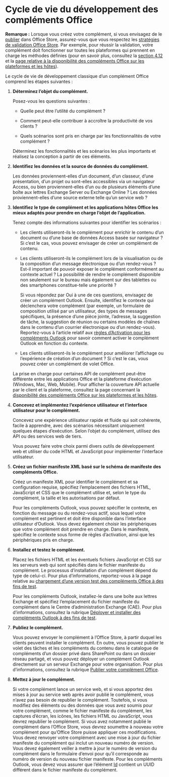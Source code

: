 
# <a name="office-add-ins-development-lifecycle"></a>Cycle de vie du développement des compléments Office

>
  **Remarque :** Lorsque vous créez votre complément, si vous envisagez de le [publier](../publish/publish.md) dans Office Store, assurez-vous que vous respectez les [stratégies de validation Office Store](https://msdn.microsoft.com/en-us/library/jj220035.aspx). Par exemple, pour réussir la validation, votre complément doit fonctionner sur toutes les plateformes qui prennent en charge les méthodes définies (pour en savoir plus, consultez la [section 4.12](https://msdn.microsoft.com/en-us/library/jj220035.aspx#Anchor_3) et la [page relative à la disponibilité des compléments Office sur les plateformes et les hôtes](https://dev.office.com/add-in-availability)).

Le cycle de vie de développement classique d’un complément Office comprend les étapes suivantes :


1.  **Déterminez l’objet du complément.**
    
    Posez-vous les questions suivantes :
    
      - Quelle peut être l’utilité du complément ? 
    
      - Comment peut-elle contribuer à accroître la productivité de vos clients ?
    
      - Quels scénarios sont pris en charge par les fonctionnalités de votre complément ?
    

    Déterminez les fonctionnalités et les scénarios les plus importants et réalisez la conception à partir de ces éléments. 
    
2.  **Identifiez les données et la source de données du complément.**
    
    Les données proviennent-elles d’un document, d’un classeur, d’une présentation, d’un projet ou sont-elles accessibles via un navigateur Access, ou bien proviennent-elles d’un ou de plusieurs éléments d’une boîte aux lettres Exchange Server ou Exchange Online ? Les données proviennent-elles d’une source externe telle qu’un service web ?
    
3.  **Identifiez le type de complément et les applications hôtes Office les mieux adaptés pour prendre en charge l’objet de l’application.**
    
    Tenez compte des informations suivantes pour identifier les scénarios :
    
    - Les clients utiliseront-ils le complément pour enrichir le contenu d’un document ou d’une base de données Access basée sur navigateur ? Si c’est le cas, vous pouvez envisager de créer un complément de contenu. 
    
    - Les clients utiliseront-ils le complément lors de la visualisation ou de la composition d’un message électronique ou d’un rendez-vous ? Est-il important de pouvoir exposer le complément conformément au contexte actuel ? La possibilité de rendre le complément disponible non seulement sur le bureau mais également sur des tablettes ou des smartphones constitue-telle une priorité ?
    
        Si vous répondez par Oui à une de ces questions, envisagez de créer un complément Outlook. Ensuite, identifiez le contexte qui déclenchera votre complément (par exemple, un formulaire de composition utilisé par un utilisateur, des types de messages spécifiques, la présence d’une pièce jointe, l’adresse, la suggestion de tâche, la suggestion de réunion ou certains modèles de chaînes dans le contenu d’un courrier électronique ou d’un rendez-vous). Reportez-vous à l’article relatif aux [règles d’Activation pour les compléments Outlook](../outlook/manifests/activation-rules.md) pour savoir comment activer le complément Outlook en fonction du contexte.
    
    - Les clients utiliseront-ils le complément pour améliorer l’affichage ou l’expérience de création d’un document ? Si c’est le cas, vous pouvez créer un complément de volet Office. 

    La prise en charge pour certaines API de complément peut-être différente entre les applications Office et la plateforme d’exécution (Windows, Mac, Web, Mobile). Pour afficher la couverture API actuelle par le client et la plateforme, consultez la page concernant la [disponibilité des compléments Office sur les plateformes et les hôtes](https://dev.office.com/add-in-availability).  
    
4.  **Concevez et implémentez l’expérience utilisateur et l’interface utilisateur pour le complément.**
    
    Concevez une expérience utilisateur rapide et fluide qui soit cohérente, facile à apprendre, avec des scénarios nécessitant uniquement quelques étapes d’exécution. Selon l’objet du complément, utilisez des API ou des services web de tiers.
    
    Vous pouvez faire votre choix parmi divers outils de développement web et utiliser du code HTML et JavaScript pour implémenter l’interface utilisateur.
    
5.  **Créez un fichier manifeste XML basé sur le schéma de manifeste des compléments Office.**
    
    Créez un manifeste XML pour identifier le complément et sa configuration requise, spécifiez l’emplacement des fichiers HTML, JavaScript et CSS que le complément utilise et, selon le type du complément, la taille et les autorisations par défaut.
    
    Pour les compléments Outlook, vous pouvez spécifier le contexte, en fonction du message ou du rendez-vous actif, sous lequel votre complément est pertinent et doit être disponible dans l’interface utilisateur d’Outlook. Vous devez également choisir les périphériques que votre complément doit prendre en charge. Dans le manifeste, spécifiez le contexte sous forme de règles d’activation, ainsi que les périphériques pris en charge.
    
6.  **Installez et testez le complément.**
    
    Placez les fichiers HTML et les éventuels fichiers JavaScript et CSS sur les serveurs web qui sont spécifiés dans le fichier manifeste du complément. Le processus d’installation d’un complément dépend du type de celui-ci. Pour plus d’informations, reportez-vous à la page relative au [chargement d’une version test des compléments Office à des fins de test](../testing/create-a-network-shared-folder-catalog-for-task-pane-and-content-add-ins.md).
    
    Pour les compléments Outlook, installez-le dans une boîte aux lettres Exchange et spécifiez l’emplacement du fichier manifeste du complément dans le Centre d’administration Exchange (CAE). Pour plus d’informations, consultez la rubrique [Déployer et installer des compléments Outlook à des fins de test](../outlook/testing-and-tips.md).
    
7.  **Publiez le complément.**
    
    Vous pouvez envoyer le complément à l’Office Store, à partir duquel les clients peuvent installer le complément. En outre, vous pouvez publier le volet des tâches et les compléments du contenu dans le catalogue de compléments d’un dossier privé dans SharePoint ou dans un dossier réseau partagé, et vous pouvez déployer un complément Outlook directement sur un serveur Exchange pour votre organisation. Pour plus d’informations, consultez la rubrique [Publier votre complément Office](../publish/publish.md).
    
8.  **Mettez à jour le complément.**
    
    Si votre complément lance un service web, et si vous apportez des mises à jour au service web après avoir publié le complément, vous n’avez pas besoin de republier le complément. Toutefois, si vous modifiez des éléments ou des données que vous avez soumis pour votre complément, comme le fichier manifeste du complément, les captures d’écran, les icônes, les fichiers HTML ou JavaScript, vous devrez republier le complément. Si vous avez notamment publié le complément dans l’Office Store, vous devrez soumettre à nouveau votre complément pour qu’Office Store puisse appliquer ces modifications. Vous devez renvoyer votre complément avec une mise à jour du fichier manifeste du complément qui inclut un nouveau numéro de version. Vous devez également veiller à mettre à jour le numéro de version du complément dans le formulaire d’envoi pour qu’il corresponde au numéro de version du nouveau fichier manifeste. Pour les compléments Outlook, vous devez vous assurer que l’élément [Id](../../reference/manifest/id.md) contient un UUID différent dans le fichier manifeste du complément.
    
